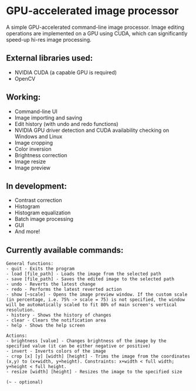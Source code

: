 # GPU-accelerated image processor
A simple GPU-accelerated command-line image processor. Image editing operations are implemented on a GPU using CUDA, which can significantly speed-up hi-res image processing.
## External libraries used:
- NVIDIA CUDA (a capable GPU is required)
- OpenCV
## Working:
- Command-line UI
- Image importing and saving
- Edit history (with undo and redo functions)
- NVIDIA GPU driver detection and CUDA availability checking on Windows and Linux
- Image cropping
- Color inversion
- Brightness correction
- Image resize
- Image preview
## In development:
- Contrast correction
- Histogram
- Histogram equalization
- Batch image processing
- GUI
- And more!
## Currently available commands:
```
General functions:
- quit - Exits the program
- load [file_path] - Loads the image from the selected path
- save [file_path] - Saves the edited image to the selected path
- undo - Reverts the latest change
- redo - Performs the latest reverted action
- show [~scale] - Opens the image preview window. If the custom scale (in percentage, i.e. 75% -> scale = 75) is not specified, the window will be automatically scaled to fit 80% of main screen's vertical resolution.
- history - Shows the history of changes
- clear - Clears the notification area
- help - Shows the help screen

Actions:
- brightness [value] - Changes brightness of the image by the specified value (it can be either negative or positive)
- invert - Inverts colors of the image
- crop [x] [y] [width] [height] - Trims the image from the coordinates (x,y) to (x+width, y+height). Constraints: x+width < full width; y+height < full height.
- resize [width] [height] - Resizes the image to the specified size

(~ - optional)
```